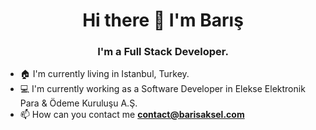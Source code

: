 <h1 align="center">Hi there 👋 I'm Barış</h1>
<h3 align="center">I'm a Full Stack Developer.</h3>

- 🏠 I'm currently living in Istanbul, Turkey.
- 💻 I'm currently working as a Software Developer in Elekse Elektronik Para & Ödeme Kuruluşu A.Ş.
- 📫 How can you contact me **contact@barisaksel.com**

<!--
**Barisaksel/barisaksel** is a ✨ _special_ ✨ repository because its `README.md` (this file) appears on your GitHub profile.

Here are some ideas to get you started:

- 🔭 I’m currently working on ...
- 🌱 I’m currently learning ...
- 👯 I’m looking to collaborate on ...
- 🤔 I’m looking for help with ...
- 💬 Ask me about ...
- 📫 How to reach me: ...
- 😄 Pronouns: ...
- ⚡ Fun fact: ...
-->
